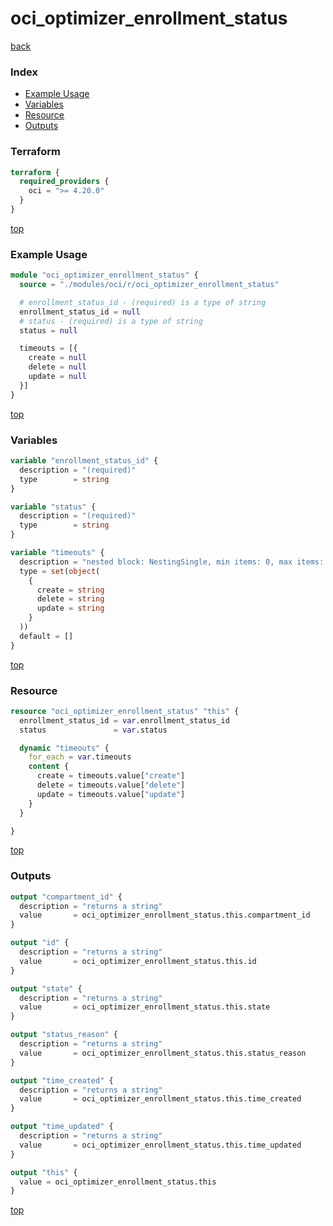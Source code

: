 # oci_optimizer_enrollment_status

[back](../oci.md)

### Index

- [Example Usage](#example-usage)
- [Variables](#variables)
- [Resource](#resource)
- [Outputs](#outputs)

### Terraform

```terraform
terraform {
  required_providers {
    oci = ">= 4.20.0"
  }
}
```

[top](#index)

### Example Usage

```terraform
module "oci_optimizer_enrollment_status" {
  source = "./modules/oci/r/oci_optimizer_enrollment_status"

  # enrollment_status_id - (required) is a type of string
  enrollment_status_id = null
  # status - (required) is a type of string
  status = null

  timeouts = [{
    create = null
    delete = null
    update = null
  }]
}
```

[top](#index)

### Variables

```terraform
variable "enrollment_status_id" {
  description = "(required)"
  type        = string
}

variable "status" {
  description = "(required)"
  type        = string
}

variable "timeouts" {
  description = "nested block: NestingSingle, min items: 0, max items: 0"
  type = set(object(
    {
      create = string
      delete = string
      update = string
    }
  ))
  default = []
}
```

[top](#index)

### Resource

```terraform
resource "oci_optimizer_enrollment_status" "this" {
  enrollment_status_id = var.enrollment_status_id
  status               = var.status

  dynamic "timeouts" {
    for_each = var.timeouts
    content {
      create = timeouts.value["create"]
      delete = timeouts.value["delete"]
      update = timeouts.value["update"]
    }
  }

}
```

[top](#index)

### Outputs

```terraform
output "compartment_id" {
  description = "returns a string"
  value       = oci_optimizer_enrollment_status.this.compartment_id
}

output "id" {
  description = "returns a string"
  value       = oci_optimizer_enrollment_status.this.id
}

output "state" {
  description = "returns a string"
  value       = oci_optimizer_enrollment_status.this.state
}

output "status_reason" {
  description = "returns a string"
  value       = oci_optimizer_enrollment_status.this.status_reason
}

output "time_created" {
  description = "returns a string"
  value       = oci_optimizer_enrollment_status.this.time_created
}

output "time_updated" {
  description = "returns a string"
  value       = oci_optimizer_enrollment_status.this.time_updated
}

output "this" {
  value = oci_optimizer_enrollment_status.this
}
```

[top](#index)
